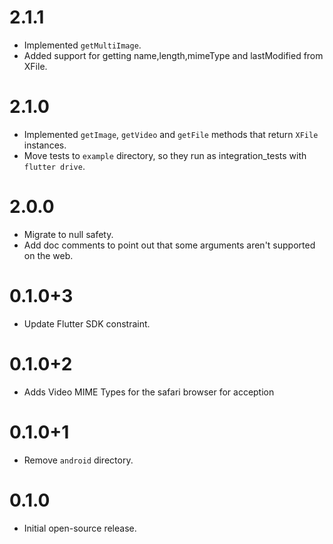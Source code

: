 # 2.1.1

* Implemented `getMultiImage`.
* Added support for getting name,length,mimeType and lastModified from XFile.

# 2.1.0

* Implemented `getImage`, `getVideo` and `getFile` methods that return `XFile` instances.
* Move tests to `example` directory, so they run as integration_tests with `flutter drive`.

# 2.0.0

* Migrate to null safety.
* Add doc comments to point out that some arguments aren't supported on the web.

# 0.1.0+3

* Update Flutter SDK constraint.

# 0.1.0+2

* Adds Video MIME Types for the safari browser for acception

# 0.1.0+1

* Remove `android` directory.

# 0.1.0

* Initial open-source release.
